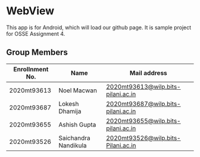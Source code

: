 # WebView
This app is for Android, which will load our github page.
It is sample project for OSSE Assignment 4.

## Group Members
| Enrollnment No. | Name             | Mail address                       |
| --------------- | ---------------- | ---------------------------------- |
| 2020mt93613	| Noel Macwan	         | 2020mt93613@wilp.bits-pilani.ac.in |
| 2020mt93687	| Lokesh Dhamija       | 2020mt93687@wilp.bits-pilani.ac.in |
| 2020mt93655	| Ashish Gupta	       | 2020mt93655@wilp.bits-pilani.ac.in |
| 2020mt93526	| Saichandra Nandikula | 2020mt93526@wilp.bits-Pilani.ac.in |
